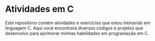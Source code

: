 # Atividades em C

Este repositório contém atividades e exercícios que estou treinando em linguagem C. Aqui você encontrará diversos códigos e projetos que desenvolvo para aprimorar minhas habilidades em programação em C.